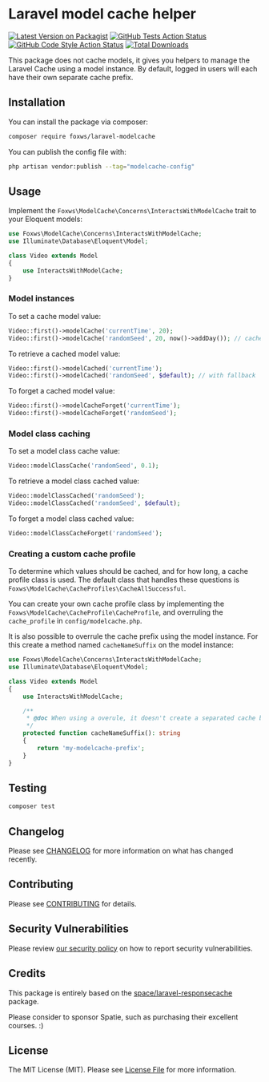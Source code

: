 # Laravel model cache helper

[![Latest Version on Packagist](https://img.shields.io/packagist/v/foxws/laravel-modelcache.svg?style=flat-square)](https://packagist.org/packages/foxws/laravel-modelcache)
[![GitHub Tests Action Status](https://img.shields.io/github/actions/workflow/status/foxws/laravel-modelcache/run-tests.yml?branch=main&label=tests&style=flat-square)](https://github.com/foxws/laravel-modelcache/actions?query=workflow%3Arun-tests+branch%3Amain)
[![GitHub Code Style Action Status](https://img.shields.io/github/actions/workflow/status/foxws/laravel-modelcache/fix-php-code-style-issues.yml?branch=main&label=code%20style&style=flat-square)](https://github.com/foxws/laravel-modelcache/actions?query=workflow%3A"Fix+PHP+code+style+issues"+branch%3Amain)
[![Total Downloads](https://img.shields.io/packagist/dt/foxws/laravel-modelcache.svg?style=flat-square)](https://packagist.org/packages/foxws/laravel-modelcache)

This package does not cache models, it gives you helpers to manage the Laravel Cache using a model instance. By default, logged in users will each have their own separate cache prefix.

## Installation

You can install the package via composer:

```bash
composer require foxws/laravel-modelcache
```

You can publish the config file with:

```bash
php artisan vendor:publish --tag="modelcache-config"
```

## Usage

Implement the `Foxws\ModelCache\Concerns\InteractsWithModelCache` trait to your Eloquent models:

```php
use Foxws\ModelCache\Concerns\InteractsWithModelCache;
use Illuminate\Database\Eloquent\Model;

class Video extends Model
{
    use InteractsWithModelCache;
}
```

### Model instances

To set a cache model value:

```php
Video::first()->modelCache('currentTime', 20);
Video::first()->modelCache('randomSeed', 20, now()->addDay()); // cache for one day
```

To retrieve a cached model value:

```php
Video::first()->modelCached('currentTime');
Video::first()->modelCached('randomSeed', $default); // with fallback
```

To forget a cached model value:

```php
Video::first()->modelCacheForget('currentTime');
Video::first()->modelCacheForget('randomSeed');
```

### Model class caching

To set a model class cache value:

```php
Video::modelClassCache('randomSeed', 0.1);
```

To retrieve a model class cached value:

```php
Video::modelClassCached('randomSeed');
Video::modelClassCached('randomSeed', $default);
```

To forget a model class cached value:

```php
Video::modelClassCacheForget('randomSeed');
```

### Creating a custom cache profile

To determine which values should be cached, and for how long, a cache profile class is used. The default class that handles these questions is `Foxws\ModelCache\CacheProfiles\CacheAllSuccessful`.

You can create your own cache profile class by implementing the  `Foxws\ModelCache\CacheProfile\CacheProfile`, and overruling the `cache_profile` in `config/modelcache.php`.

It is also possible to overrule the cache prefix using the model instance. For this create a method named `cacheNameSuffix` on the model instance:

```php
use Foxws\ModelCache\Concerns\InteractsWithModelCache;
use Illuminate\Database\Eloquent\Model;

class Video extends Model
{
    use InteractsWithModelCache;

    /**
     * @doc When using a overule, it doesn't create a separated cache by default for authenticated users.
     */
    protected function cacheNameSuffix(): string
    {
        return 'my-modelcache-prefix';
    }
}
```

## Testing

```bash
composer test
```

## Changelog

Please see [CHANGELOG](CHANGELOG.md) for more information on what has changed recently.

## Contributing

Please see [CONTRIBUTING](CONTRIBUTING.md) for details.

## Security Vulnerabilities

Please review [our security policy](../../security/policy) on how to report security vulnerabilities.

## Credits

This package is entirely based on the [space/laravel-responsecache](https://github.com/spatie/laravel-responsecache/) package.

Please consider to sponsor Spatie, such as purchasing their excellent courses. :)

## License

The MIT License (MIT). Please see [License File](LICENSE.md) for more information.
